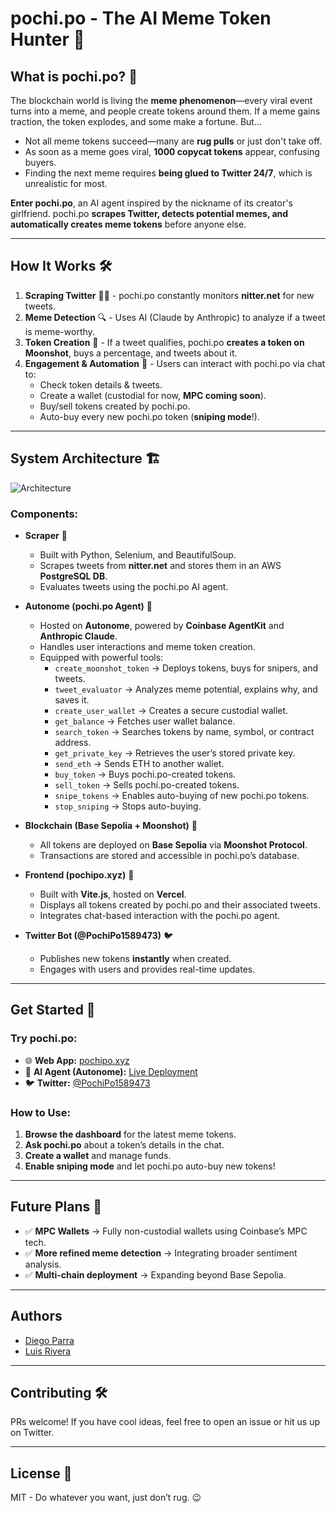 # pochi.po - The AI Meme Token Hunter 🚀

## What is pochi.po? 🤖

The blockchain world is living the **meme phenomenon**—every viral event turns into a meme, and people create tokens around them. If a meme gains traction, the token explodes, and some make a fortune. But...

- Not all meme tokens succeed—many are **rug pulls** or just don't take off.
- As soon as a meme goes viral, **1000 copycat tokens** appear, confusing buyers.
- Finding the next meme requires **being glued to Twitter 24/7**, which is unrealistic for most.

**Enter pochi.po**, an AI agent inspired by the nickname of its creator's girlfriend. pochi.po **scrapes Twitter, detects potential memes, and automatically creates meme tokens** before anyone else.

---

## How It Works 🛠️

1. **Scraping Twitter** 🕵️‍♂️ - pochi.po constantly monitors **nitter.net** for new tweets.
2. **Meme Detection** 🔍 - Uses AI (Claude by Anthropic) to analyze if a tweet is meme-worthy.
3. **Token Creation** 🎰 - If a tweet qualifies, pochi.po **creates a token on Moonshot**, buys a percentage, and tweets about it.
4. **Engagement & Automation** 🤖 - Users can interact with pochi.po via chat to:
   - Check token details & tweets.
   - Create a wallet (custodial for now, **MPC coming soon**).
   - Buy/sell tokens created by pochi.po.
   - Auto-buy every new pochi.po token (**sniping mode**!).

---

## System Architecture 🏗️

![Architecture](https://pbs.twimg.com/media/GjXBIZGXkAAX5zk?format=jpg&name=large)

### Components:

- **Scraper** 📡
  - Built with Python, Selenium, and BeautifulSoup.
  - Scrapes tweets from **nitter.net** and stores them in an AWS **PostgreSQL DB**.
  - Evaluates tweets using the pochi.po AI agent.

- **Autonome (pochi.po Agent)** 🧠
  - Hosted on **Autonome**, powered by **Coinbase AgentKit** and **Anthropic Claude**.
  - Handles user interactions and meme token creation.
  - Equipped with powerful tools:
    - `create_moonshot_token` → Deploys tokens, buys for snipers, and tweets.
    - `tweet_evaluator` → Analyzes meme potential, explains why, and saves it.
    - `create_user_wallet` → Creates a secure custodial wallet.
    - `get_balance` → Fetches user wallet balance.
    - `search_token` → Searches tokens by name, symbol, or contract address.
    - `get_private_key` → Retrieves the user’s stored private key.
    - `send_eth` → Sends ETH to another wallet.
    - `buy_token` → Buys pochi.po-created tokens.
    - `sell_token` → Sells pochi.po-created tokens.
    - `snipe_tokens` → Enables auto-buying of new pochi.po tokens.
    - `stop_sniping` → Stops auto-buying.

- **Blockchain (Base Sepolia + Moonshot)** 🔗
  - All tokens are deployed on **Base Sepolia** via **Moonshot Protocol**.
  - Transactions are stored and accessible in pochi.po’s database.

- **Frontend (pochipo.xyz)** 🎨
  - Built with **Vite.js**, hosted on **Vercel**.
  - Displays all tokens created by pochi.po and their associated tweets.
  - Integrates chat-based interaction with the pochi.po agent.

- **Twitter Bot (@PochiPo1589473)** 🐦
  - Publishes new tokens **instantly** when created.
  - Engages with users and provides real-time updates.

---

## Get Started 🚀

### Try pochi.po:
- 🌐 **Web App:** [pochipo.xyz](https://pochipo.xyz)
- 🤖 **AI Agent (Autonome):** [Live Deployment](
https://autonome.alt.technology/pochi-po-ljtoie)
- 🐦 **Twitter:** [@PochiPo1589473](https://x.com/PochiPo1589473)

### How to Use:
1. **Browse the dashboard** for the latest meme tokens.
2. **Ask pochi.po** about a token’s details in the chat.
3. **Create a wallet** and manage funds.
4. **Enable sniping mode** and let pochi.po auto-buy new tokens!

---

## Future Plans 🔮
- ✅ **MPC Wallets** → Fully non-custodial wallets using Coinbase’s MPC tech.
- ✅ **More refined meme detection** → Integrating broader sentiment analysis.
- ✅ **Multi-chain deployment** → Expanding beyond Base Sepolia.

---

## Authors
- [Diego Parra](https://github.com/divait)
- [Luis Rivera](https://github.com/LuisRivera1699)

---

## Contributing 🛠️
PRs welcome! If you have cool ideas, feel free to open an issue or hit us up on Twitter.

---

## License 📜
MIT - Do whatever you want, just don’t rug. 😉

